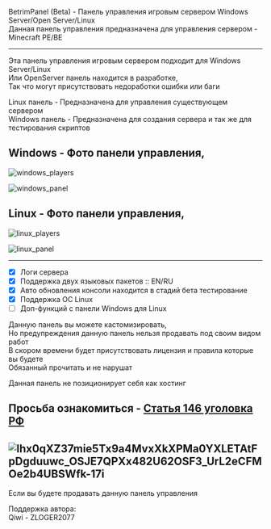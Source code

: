 BetrimPanel (Beta) - Панель управления игровым сервером Windows Server/Open Server/Linux                            
Данная панель управления предназначена для управления сервером - Minecraft PE/BE   

-------------

Эта панель управления игровым сервером подходит для Windows Server/Linux                                                             
Или OpenServer панель находится в разработке,                                                                                                                    
Так что могут присутствовать недоработки ошибки или баги

Linux панель - Предназначена для управления существующем сервером                                                                                                        
Windows панель - Предназначена для создания сервера и так же для тестирования скриптов

Windows - Фото панели управления,
-------------

![windows_players](https://user-images.githubusercontent.com/79506370/204957772-ad7f4026-551a-49ea-aaa5-0a408ddd2947.png)

![windows_panel](https://user-images.githubusercontent.com/79506370/204957185-4da7e3a8-1d40-4f09-83cc-2b3a43fccf6d.png)

Linux - Фото панели управления,
-------------

![linux_players](https://user-images.githubusercontent.com/79506370/204957223-c953c86a-dc54-4b7a-b4a0-8c86416d94e1.png)

![linux_panel](https://user-images.githubusercontent.com/79506370/204957229-bccebfd4-3f85-4a92-a340-3df71232d4be.png)

-------------

- [x] Логи сервера
- [x] Поддержка двух языковых пакетов :: EN/RU
- [x] Авто обновления консоли находится в стадий бета тестирование
- [x] Поддержка ОС Linux
- [ ] Доп-функций с панели Windows для Linux
                                        
Данную панель вы можете кастомизировать,                                                                               
Но предупреждения данную панель нельзя продавать под своим видом работ                                               
В скором времени будет присутствовать лицензия и правила которые вы будете                                                   
Обязанный прочитать и не нарушат        

Данная панель не позиционирует себя как хостинг                                           

Просьба ознакомиться - [Статья 146 уголовка РФ](https://github.com/haker20SZs/Server-control-panel/files/9770118/146.pdf)
-------------
![lhx0qXZ37mie5Tx9a4MvxXkXPMa0YXLETAtFpDgduuwc_OSJE7QPXx482U62OSF3_UrL2eCFMOe2b4UBSWfk-17i](https://user-images.githubusercontent.com/79506370/195536448-ee17a3b7-d26c-4df9-9999-93572e482eba.jpg)
-------------
Если вы будете продавать данную панель управления

Поддержка автора:                                                                                   
 Qiwi - ZLOGER2077                                                                                                                                   

